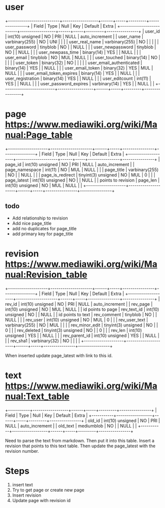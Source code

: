 # user
+--------------------------+------------------+------+-----+---------+----------------+
| Field                    | Type             | Null | Key | Default | Extra          |
+--------------------------+------------------+------+-----+---------+----------------+
| user_id                  | int(10) unsigned | NO   | PRI | NULL    | auto_increment |
| user_name                | varbinary(255)   | NO   | UNI |         |                |
| user_real_name           | varbinary(255)   | NO   |     |         |                |
| user_password            | tinyblob         | NO   |     | NULL    |                |
| user_newpassword         | tinyblob         | NO   |     | NULL    |                |
| user_newpass_time        | binary(14)       | YES  |     | NULL    |                |
| user_email               | tinyblob         | NO   | MUL | NULL    |                |
| user_touched             | binary(14)       | NO   |     |         |                |
| user_token               | binary(32)       | NO   |     |         |                |
| user_email_authenticated | binary(14)       | YES  |     | NULL    |                |
| user_email_token         | binary(32)       | YES  | MUL | NULL    |                |
| user_email_token_expires | binary(14)       | YES  |     | NULL    |                |
| user_registration        | binary(14)       | YES  |     | NULL    |                |
| user_editcount           | int(11)          | YES  |     | NULL    |                |
| user_password_expires    | varbinary(14)    | YES  |     | NULL    |                |
+--------------------------+------------------+------+-----+---------+----------------+

# page https://www.mediawiki.org/wiki/Manual:Page_table
+--------------------+---------------------+------+-----+----------------+----------------+
| Field              | Type                | Null | Key | Default        | Extra          |
+--------------------+---------------------+------+-----+----------------+----------------+
| page_id            | int(10) unsigned    | NO   | PRI | NULL           | auto_increment |
| page_namespace     | int(11)             | NO   | MUL | NULL           |                |
| page_title         | varbinary(255)      | NO   |     | NULL           |                |
| page_is_redirect   | tinyint(3) unsigned | NO   | MUL | 0              |                |
| page_latest        | int(10) unsigned    | NO   |     | NULL           |                | points to  revision
| page_len           | int(10) unsigned    | NO   | MUL | NULL           |                |
+--------------------+---------------------+------+-----+----------------+----------------+

## todo
  - Add relationship to revision
  - Add nice page_title
  - add no duplicates for page_title
  - add primary key for page_title

# revision https://www.mediawiki.org/wiki/Manual:Revision_table
+--------------------+---------------------+------+-----+----------------+----------------+
| Field              | Type                | Null | Key | Default        | Extra          |
+--------------------+---------------------+------+-----+----------------+----------------+
| rev_id             | int(10) unsigned    | NO   | PRI | NULL           | auto_increment |
| rev_page           | int(10) unsigned    | NO   | MUL | NULL           |                | id points to page
| rev_text_id        | int(10) unsigned    | NO   |     | NULL           |                | id points to text
| rev_comment        | tinyblob            | NO   |     | NULL           |                |
| rev_user           | int(10) unsigned    | NO   | MUL | 0              |                |
| rev_user_text      | varbinary(255)      | NO   | MUL |                |                |
| rev_minor_edit     | tinyint(3) unsigned | NO   |     | 0              |                |
| rev_deleted        | tinyint(3) unsigned | NO   |     | 0              |                |
| rev_len            | int(10) unsigned    | YES  |     | NULL           |                |
| rev_parent_id      | int(10) unsigned    | YES  |     | NULL           |                |
| rev_sha1           | varbinary(32)       | NO   |     |                |                |
+--------------------+---------------------+------+-----+----------------+----------------+

When inserted update page_latest with link to this id.

# text https://www.mediawiki.org/wiki/Manual:Text_table
+-----------+------------------+------+-----+---------+----------------+
| Field     | Type             | Null | Key | Default | Extra          |
+-----------+------------------+------+-----+---------+----------------+
| old_id    | int(10) unsigned | NO   | PRI | NULL    | auto_increment |
| old_text  | mediumblob       | NO   |     | NULL    |                |
+-----------+------------------+------+-----+---------+----------------+

Need to parse the text from markdown. Then put it into this table. Insert a revision that points
to this text table. Then update the page_latest with the revision number.


# Steps
1. insert text
2. Try to get page or create new page
3. Insert revision
4. Update page with revision id